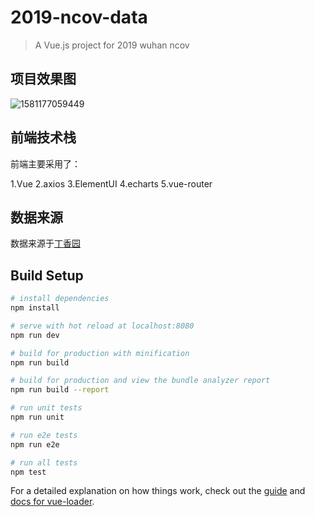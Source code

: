 # 2019-ncov-data

> A Vue.js project for 2019 wuhan ncov

## 项目效果图

![1581177059449](C:\Users\Friday\AppData\Roaming\Typora\typora-user-images\1581177059449.png)

## 前端技术栈

前端主要采用了：

1.Vue
2.axios
3.ElementUI
4.echarts
5.vue-router

## 数据来源

数据来源于[丁香园](<https://ncov.dxy.cn/ncovh5/view/pneumonia?from=singlemessage&isappinstalled=0>)

## Build Setup

``` bash
# install dependencies
npm install

# serve with hot reload at localhost:8080
npm run dev

# build for production with minification
npm run build

# build for production and view the bundle analyzer report
npm run build --report

# run unit tests
npm run unit

# run e2e tests
npm run e2e

# run all tests
npm test
```

For a detailed explanation on how things work, check out the [guide](http://vuejs-templates.github.io/webpack/) and [docs for vue-loader](http://vuejs.github.io/vue-loader).
